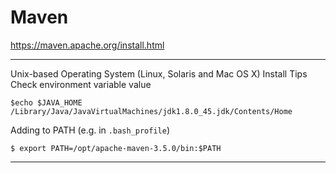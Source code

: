 # Maven

https://maven.apache.org/install.html

---

Unix-based Operating System (Linux, Solaris and Mac OS X) Install Tips
Check environment variable value

    $echo $JAVA_HOME
    /Library/Java/JavaVirtualMachines/jdk1.8.0_45.jdk/Contents/Home

Adding to PATH (e.g. in `.bash_profile`)

    $ export PATH=/opt/apache-maven-3.5.0/bin:$PATH

---
